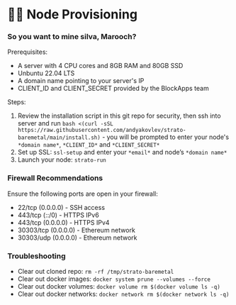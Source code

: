 # 🏴‍☠️ Node Provisioning

### So you want to mine silva, Marooch?

Prerequisites:
- A server with 4 CPU cores and 8GB RAM and 80GB SSD
- Unbuntu 22.04 LTS
- A domain name pointing to your server's IP
- CLIENT_ID and CLIENT_SECRET provided by the BlockApps team

Steps:
1. Review the installation script in this git repo for security, then ssh into server and run `bash <(curl -sSL https://raw.githubusercontent.com/andyakovlev/strato-baremetal/main/install.sh)` - you will be prompted to enter your node's `*domain name*`, `*CLIENT_ID*` and `*CLIENT_SECRET*`
2. Set up SSL: `ssl-setup` and enter your `*email*` and node’s `*domain name*`
3. Launch your node: `strato-run` 

### Firewall Recommendations 

Ensure the following ports are open in your firewall:

- 22/tcp (0.0.0.0) - SSH access
- 443/tcp (::/0) - HTTPS IPv6
- 443/tcp (0.0.0.0) - HTTPS IPv4
- 30303/tcp (0.0.0.0) - Ethereum network
- 30303/udp (0.0.0.0) - Ethereum network


### Troubleshooting

- Clear out cloned repo: `rm -rf /tmp/strato-baremetal`
- Clear out docker images: `docker system prune --volumes --force`
- Clear out docker volumes: `docker volume rm $(docker volume ls -q)`
- Clear out docker networks: `docker network rm $(docker network ls -q)`